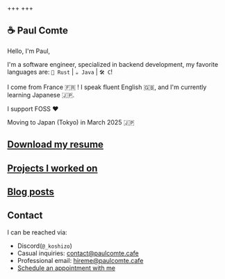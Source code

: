 +++
+++

## ☕️ Paul Comte

Hello, I'm Paul,

I'm a software engineer, specialized in backend development, my favorite languages are: `🦀 Rust` | `☕ Java` | `🛠️ C`!

I come from France 🇫🇷 ! I speak fluent English 🇬🇧, and I'm currently learning Japanese 🇯🇵.

I support FOSS ❤️ 

Moving to Japan (Tokyo) in March 2025 🇯🇵

## [Download my resume](https://github.com/paulcomte/resume/releases/latest/download/Paul%20Comte%20Resume.pdf)

## [Projects I worked on](./projects)

## [Blog posts](./blog)

## Contact

I can be reached via:

 - Discord(`@_koshizo`)
 - Casual inquiries: [contact@paulcomte.cafe](mailto:contact@paulcomte.cafe)
 - Professional email: [hireme@paulcomte.cafe](mailto:hireme@paulcomte.cafe)
 - [Schedule an appointment with me](https://calendar.paulcomte.cafe/pc/job-interview)


